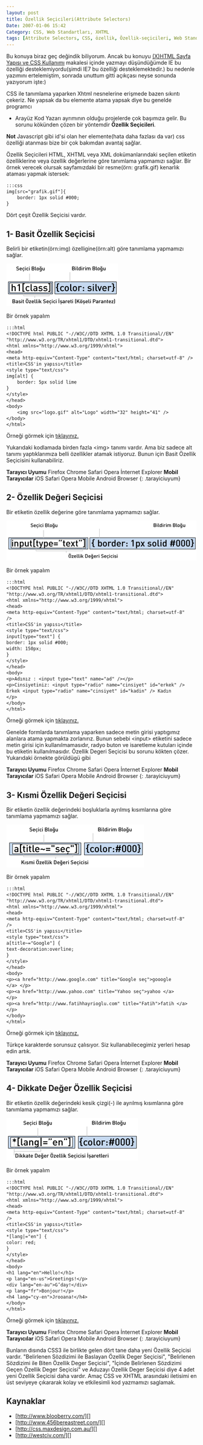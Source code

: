 ```yaml
---
layout: post
title: Özellik Seçicileri(Attribute Selectors)
Date: 2007-01-06 15:42
Category: CSS, Web Standartları, XHTML
tags: [Attribute Selectors, CSS, özellik, Özellik-seçicileri, Web Standartları, XHTML]
---
```


Bu konuya biraz geç değindik biliyorum. Ancak bu konuyu [(X)HTML Sayfa Yapısı ve CSS Kullanımı][] makalesi içinde yazmayı düşündüğümde IE bu
özelliği desteklemiyordu(şimdi IE7 bu özelliği desteklemektedir.) bu
nedenle yazımını ertelemiştim, sonrada unuttum gitti açıkçası neyse
sonunda yazıyorum işte:)

CSS ile tanımlama yaparken Xhtml nesnelerine erişmede bazen sıkıntı
çekeriz. Ne yapsak da bu elemente atama yapsak diye bu genelde programcı
- Arayüz Kod Yazarı ayrımının olduğu projelerde çok başımıza gelir. Bu
sorunu kökünden çözen bir yöntemdir **Özellik Seçicileri**.

**Not**
Javascript gibi id'si olan her elemente(hata daha fazlası da var) css
özelliği atanması bize bir çok bakımdan avantaj sağlar.


Özellik Seçicileri HTML, XHTML veya XML dokümanlarındaki seçilen
etiketin özelliklerine veya özellik değerlerine göre tanımlama yapmamızı
sağlar. Bir örnek verecek olursak sayfamızdaki bir resme(örn:
grafik.gif) kenarlık ataması yapmak istersek:

	:::css
	img[src="grafik.gif"]{
		border: 1px solid #000;
	}

Dört çeşit Özellik Seçicisi vardır.

## 1- Basit Özellik Seçicisi

Belirli bir etiketin(örn:img) özelligine(örn:alt) göre tanımlama
yapmamızı sağlar.

![Basit özellik seçicisi][]

Bir örnek yapalım

	:::html
	<!DOCTYPE html PUBLIC "-//W3C//DTD XHTML 1.0 Transitional//EN"
	"http://www.w3.org/TR/xhtml1/DTD/xhtml1-transitional.dtd">
	<html xmlns="http://www.w3.org/1999/xhtml">
	<head>
	<meta http-equiv="Content-Type" content="text/html; charset=utf-8" />
	<title>CSS'in yapısı</title>
	<style type="text/css">
	img[alt] {
		border: 5px solid lime
	}
	</style>
	</head>
	<body>
		<img src="logo.gif" alt="Logo" width="32" height="41" />
	</body>
	</html>


Örneği görmek için [tıklayınız.][]

Yukarıdaki kodlamada birden fazla <img\> tanımı vardır. Ama biz sadece
alt tanımı yaptıklarımıza belli özellikler atamak istiyoruz. Bunun için
Basit Özellik Seçicisini kullanabiliriz.

**Tarayıcı Uyumu**
Firefox
Chrome
Safari
Opera
İnternet Explorer
**Mobil Tarayıcılar**
iOS Safari
Opera Mobile
Android Browser
{: .tarayiciuyum}

## 2- Özellik Değeri Seçicisi

Bir etiketin özellik değerine göre tanımlama yapmamızı sağlar.

![Özellik Değeri Seçicisi][]

Bir örnek yapalım

	:::html
	<!DOCTYPE html PUBLIC "-//W3C//DTD XHTML 1.0 Transitional//EN"
	"http://www.w3.org/TR/xhtml1/DTD/xhtml1-transitional.dtd">
	<html xmlns="http://www.w3.org/1999/xhtml">
	<head>
	<meta http-equiv="Content-Type" content="text/html; charset=utf-8"
	/>
	<title>CSS'in yapısı</title>
	<style type="text/css">
	input[type="text"] {
	border: 1px solid #000;
	width: 150px;
	}
	</style>
	</head>
	<body>
	<p>Adınız : <input type="text" name="ad" /></p>
	<p>Cinsiyetiniz: <input type="radio" name="cinsiyet" id="erkek" />
	Erkek <input type="radio" name="cinsiyet" id="kadin" /> Kadın
	</p>
	</body>
	</html>

Örneği görmek için [tıklayınız.][1]

Genelde formlarda tanımlama yaparken sadece metin girisi yaptıgımız
alanlara atama yapmakta zorlanırız. Bunun sebebi <input\> etiketini
sadece metin girisi için kullanılmamasıdır, radyo buton ve isaretleme
kutuları içinde bu etiketin kullanılmasıdır. Özellik Degeri Seçicisi bu
sorunu kökten çözer. Yukarıdaki örnekte görüldügü gibi

**Tarayıcı Uyumu**
Firefox
Chrome
Safari
Opera
İnternet Explorer
**Mobil Tarayıcılar**
iOS Safari
Opera Mobile
Android Browser
{: .tarayiciuyum}

## 3- Kısmi Özellik Değeri Seçicisi

Bir etiketin özellik değerindeki boşluklarla ayrılmış kısımlarına göre
tanımlama yapmamızı sağlar.

![Kısmi Özellik Değeri Seçicisi][]

Bir örnek yapalım

	:::html
	<!DOCTYPE html PUBLIC "-//W3C//DTD XHTML 1.0 Transitional//EN"
	"http://www.w3.org/TR/xhtml1/DTD/xhtml1-transitional.dtd">
	<html xmlns="http://www.w3.org/1999/xhtml">
	<head>
	<meta http-equiv="Content-Type" content="text/html; charset=utf-8"
	/>
	<title>CSS'in yapısı</title>
	<style type="text/css">
	a[title~="Google"] {
	text-decoration:overline;
	}
	</style>
	</head>
	<body>
	<p><a href="http://www.google.com" title="Google seç">gooogle
	</a> </p>
	<p><a href="http://www.yahoo.com" title="Yahoo seç">yahoo </a>
	</p>
	<p><a href="http://www.fatihhayrioglu.com" title="Fatih">fatih </a>
	</p>
	</body>
	</html>

Örneği görmek için [tıklayınız.][2]

Türkçe karakterde sorunsuz çalısıyor. Siz kullanabilecegimiz yerleri
hesap edin artık.

**Tarayıcı Uyumu**
Firefox
Chrome
Safari
Opera
İnternet Explorer
**Mobil Tarayıcılar**
iOS Safari
Opera Mobile
Android Browser
{: .tarayiciuyum}

## 4- Dikkate Değer Özellik Seçicisi

Bir etiketin özellik değerindeki kesik çizgi(-) ile ayrılmış kısımlarına
göre tanımlama yapmamızı sağlar.

![Dikkate Değer Özellik Seçicisi][]

Bir örnek yapalım

	:::html
	<!DOCTYPE html PUBLIC "-//W3C//DTD XHTML 1.0 Transitional//EN"
	"http://www.w3.org/TR/xhtml1/DTD/xhtml1-transitional.dtd">
	<html xmlns="http://www.w3.org/1999/xhtml">
	<head>
	<meta http-equiv="Content-Type" content="text/html; charset=utf-8"
	/>
	<title>CSS'in yapısı</title>
	<style type="text/css">
	*[lang|="en"] {
	color: red;
	}
	</style>
	</head>
	<body>
	<h1 lang="en">Hello!</h1>
	<p lang="en-us">Greetings!</p>
	<div lang="en-au">G’day!</div>
	<p lang="fr">Bonjour!</p>
	<h4 lang="cy-en">Jrooana!</h4>
	</body>
	</html>

Örneği görmek için [tıklayınız.][3]

**Tarayıcı Uyumu**
Firefox
Chrome
Safari
Opera
İnternet Explorer
**Mobil Tarayıcılar**
iOS Safari
Opera Mobile
Android Browser
{: .tarayiciuyum}


Bunların dısında CSS3 ile birlikte gelen dört tane daha yeni Özellik
Seçicisi vardır. "Belirlenen Sözdizimi ile Baslayan Özellik Deger
Seçicisi", "Belirlenen Sözdizimi ile Biten Özellik Deger Seçicisi",
"İçinde Belirlenen Sözdizimi Geçen Özellik Deger Seçicisi" ve Aduzayı
Özellik Deger Seçicisi diye 4 adet yeni Özellik Seçicisi daha vardır.
Amaç CSS ve XHTML arasındaki iletisimi en üst seviyeye çıkararak kolay
ve etkilesimli kod yazmamızı saglamak.

## Kaynaklar

-   [http://www.blooberry.com/][]
-   [http://www.456bereastreet.com/][]
-   [http://css.maxdesign.com.au/][]
-   [http://westciv.com/][]

  [(X)HTML Sayfa Yapısı ve CSS Kullanımı]: http://www.fatihhayrioglu.com/xhtml-sayfa-yapisi-ve-css-kullanimi/
  [Basit özellik seçicisi]: /images/basit_ozel_secici.gif
  [tıklayınız.]: /dokumanlar/basit_ozellik_secici.html
  [Özellik Değeri Seçicisi]: /images/ozellik_degeri_secicisi.gif
  [1]: /dokumanlar/ozellik_degeri_secicisi.html
  [Kısmi Özellik Değeri Seçicisi]: /images/kismi_secici.gif
  [2]: /dokumanlar/kismi_secici.html
  [Dikkate Değer Özellik Seçicisi]: /images/dikkate_deger_secici.gif
  [3]: /dokumanlar/dikkate_deger_secici.html
  [http://www.blooberry.com/]: http://www.blooberry.com/indexdot/css/syntax/selectors/attribute.htm
  [http://www.456bereastreet.com/]: http://www.456bereastreet.com/archive/200510/css_21_selectors_part_2/
  [http://css.maxdesign.com.au/]: http://css.maxdesign.com.au/selectutorial/selectors_attribute.htm
  [http://westciv.com/]: http://westciv.com/style_master/academy/browser_support/selectors.html
